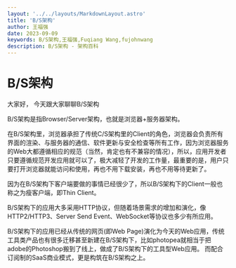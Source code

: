 ```yaml
---
layout: '../../layouts/MarkdownLayout.astro'
title: 'B/S架构'
author: 王福强
date: 2023-09-09
keywords: B/S架构,王福强,Fuqiang Wang,fujohnwang
description: B/S架构 - 架构百科
---
```


# B/S架构

大家好， 今天跟大家聊聊B/S架构

B/S架构是指Browser/Server架构，也就是浏览器+服务器架构。

在B/S架构里，浏览器承担了传统C/S架构里的Client的角色，浏览器会负责所有界面的渲染、与服务器的通信、软件更新与安全检查等所有工作，因为浏览器服务的Web大都遵循相应的规范（当然，肯定也有不兼容的情况），所以，应用开发者只要遵循规范开发应用就可以了，极大减轻了开发的工作量，最重要的是，用户只要打开浏览器就能访问和使用，再也不用下载安装，再也不用等待更新了。

因为在B/S架构下客户端要做的事情已经很少了，所以B/S架构下的Client一般也称之为瘦客户端，即Thin Client。

B/S架构下的应用大多采用HTTP协议，但随着场景需求的增加和演化，像HTTP2/HTTP3、Server Send Event、WebSocket等协议也多少有所应用。

B/S架构下的应用已经从传统的网页(即Web Page)演化为今天的Web应用，传统工具类产品也有很多迁移甚至新建在B/S架构下，比如photopea就相当于把adobe的Photoshop搬到了线上，做成了B/S架构下的工具型Web应用。 而配合订阅制的SaaS商业模式，更是构筑在B/S架构之上。


